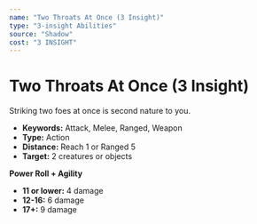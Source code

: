 ```yaml
---
name: "Two Throats At Once (3 Insight)"
type: "3-insight Abilities"
source: "Shadow"
cost: "3 INSIGHT"
---
```


# Two Throats At Once (3 Insight)

Striking two foes at once is second nature to you.

- **Keywords:** Attack, Melee, Ranged, Weapon
- **Type:** Action
- **Distance:** Reach 1 or Ranged 5
- **Target:** 2 creatures or objects

**Power Roll + Agility**

- **11 or lower:** 4 damage
- **12-16:** 6 damage
- **17+:** 9 damage
